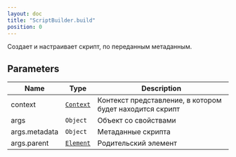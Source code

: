 ```yaml
---
layout: doc
title: "ScriptBuilder.build"
position: 0
---
```


Создает и настраивает скрипт, по переданным метаданным.

## Parameters

|Name|Type|Description|
|----|----|-----------|
|context|[`Context`](../../../Context/)| Контекст представление, в котором будет находится скрипт |
|args| `Object` | Объект со свойствами |
|args.metadata| `Object` | Метаданные скрипта |
|args.parent| [`Element`](../../) | Родительский элемент |
